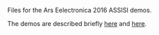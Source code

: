 Files for the Ars Eelectronica 2016 ASSISI demos.

The demos are described briefly [here](https://docs.google.com/drawings/d/1S9gTSyZjgfnamvchGbpsndbjYtwEKyG7WlcYg9NbGOs/edit?usp=sharing) and [here](https://docs.google.com/drawings/d/1erRWMUPkPlKBw5P2cYpMEhzY0gzC4kwR7TsgFkxvcpY/edit?usp=sharing).

